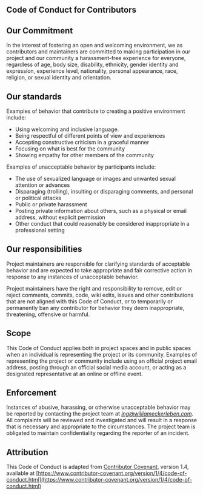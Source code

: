 ## Code of Conduct for Contributors

## Our Commitment

In the interest of fostering an open and welcoming environment, we as contributors and maintainers are committed to making participation in our project and our community a harassment-free experience for everyone, regardless of age, body size, disability, ethnicity, gender identity and expression, experience level, nationality, personal appearance, race, religion, or sexual identity and orientation.

## Our standards

Examples of behavior that contribute to creating a positive environment include:

- Using welcoming and inclusive language.
- Being respectful of different points of view and experiences
- Accepting constructive criticism in a graceful manner
- Focusing on what is best for the community
- Showing empathy for other members of the community

Examples of unacceptable behavior by participants include:

- The use of sexualized language or images and unwanted sexual attention or advances
- Disparaging (trolling), insulting or disparaging comments, and personal or political attacks
- Public or private harassment
- Posting private information about others, such as a physical or email address, without explicit permission
- Other conduct that could reasonably be considered inappropriate in a professional setting

## Our responsibilities

Project maintainers are responsible for clarifying standards of acceptable behavior and are expected to take appropriate and fair corrective action in response to any instances of unacceptable behavior.

Project maintainers have the right and responsibility to remove, edit or reject comments, commits, code, wiki edits, issues and other contributions that are not aligned with this Code of Conduct, or to temporarily or permanently ban any contributor for behavior they deem inappropriate, threatening, offensive or harmful.

## Scope

This Code of Conduct applies both in project spaces and in public spaces when an individual is representing the project or its community. Examples of representing the project or community include using an official project email address, posting through an official social media account, or acting as a designated representative at an online or offline event.

## Enforcement

Instances of abusive, harassing, or otherwise unacceptable behavior may be reported by contacting the project team at *ing@williameckerleben.com*. All complaints will be reviewed and investigated and will result in a response that is necessary and appropriate to the circumstances. The project team is obligated to maintain confidentiality regarding the reporter of an incident.

## Attribution

This Code of Conduct is adapted from [Contributor Covenant](https://www.contributor-covenant.org), version 1.4, available at [https://www.contributor-covenant.org/version/1/4/code-of-conduct.html](https://www.contributor-covenant.org/version/1/4/code-of-conduct.html)
